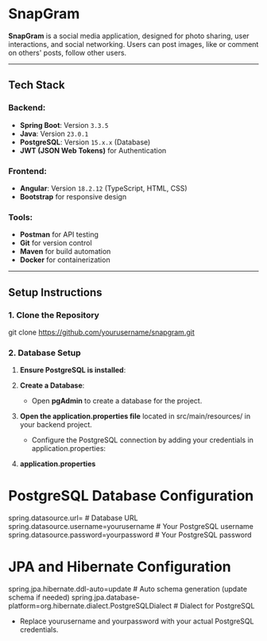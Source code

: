 
# SnapGram

**SnapGram** is a social media application, designed for photo sharing, user interactions, and social networking. Users can post images, like or comment on others' posts, follow other users.

---

## Tech Stack

### Backend:
- **Spring Boot**: Version `3.3.5`
- **Java**: Version `23.0.1`
- **PostgreSQL**: Version `15.x.x` (Database)
- **JWT (JSON Web Tokens)** for Authentication

### Frontend:
- **Angular**: Version `18.2.12` (TypeScript, HTML, CSS)
- **Bootstrap** for responsive design

### Tools:
- **Postman** for API testing
- **Git** for version control
- **Maven** for build automation
- **Docker** for containerization

---

## Setup Instructions

### 1. Clone the Repository

git clone https://github.com/yourusername/snapgram.git

### 2. Database Setup

1. **Ensure PostgreSQL is installed**:

2. **Create a Database**:
   - Open **pgAdmin** to create a database for the project.
3. **Open the application.properties file** located in src/main/resources/ in your backend project.
   - Configure the PostgreSQL connection by adding your credentials in application.properties:

4. **application.properties** 
# PostgreSQL Database Configuration
spring.datasource.url=                   # Database URL
spring.datasource.username=yourusername  # Your PostgreSQL username
spring.datasource.password=yourpassword  # Your PostgreSQL password

# JPA and Hibernate Configuration
spring.jpa.hibernate.ddl-auto=update                                 # Auto schema generation (update schema if needed)
spring.jpa.database-platform=org.hibernate.dialect.PostgreSQLDialect # Dialect for PostgreSQL


- Replace yourusername and yourpassword with your actual PostgreSQL credentials.

